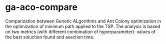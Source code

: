 # ga-aco-compare
Comparization between Genetic ALgorithms and Ant Colony optimization in the optimization of minimum path applied to the TSP. The analysis is based on two metrics (with different combination of hyperparameter): values of the best soluction found and exection time.
